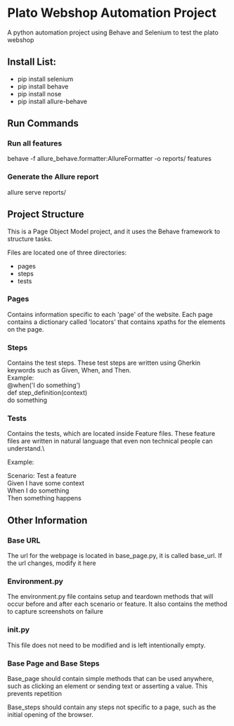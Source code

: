 # Plato Webshop Automation Project
A python automation project using Behave and Selenium to test the plato webshop

## Install List:
- pip install selenium
- pip install behave
- pip install nose
- pip install allure-behave

## Run Commands

### Run all features
behave -f allure_behave.formatter:AllureFormatter -o reports/ features

### Generate the Allure report
allure serve reports/


## Project Structure
This is a Page Object Model project, and it uses the Behave framework to structure tasks. 

Files are located one of three directories:

- pages
- steps
- tests

### Pages

Contains information specific to each 'page' of the website. Each page contains a dictionary called 'locators' that contains xpaths for the elements on the page.

### Steps

Contains the test steps. These test steps are written using Gherkin keywords such as Given, When, and Then.\
Example:\
@when('I do something')\
def step_definition(context)\
do something

### Tests

Contains the tests, which are located inside Feature files. These feature files are written in natural language that even non technical people can understand.\

Example:

Scenario: Test a feature\
Given I have some context\
When I do something\
Then something happens

## Other Information

### Base URL
The url for the webpage is located in base_page.py, it is called base_url. If the url changes, modify it here

### Environment.py
The environment.py file contains setup and teardown methods that will occur before and after each scenario or feature. It also contains the method to capture screenshots on failure

### __init__.py
This file does not need to be modified and is left intentionally empty. 

### Base Page and Base Steps

Base_page should contain simple methods that can be used anywhere, such as clicking an element or sending text or asserting a value. 
This prevents repetition

Base_steps should contain any steps not specific to a page, such as the initial opening of the browser. 